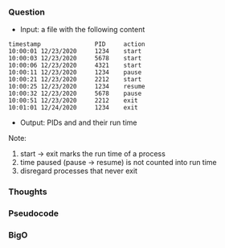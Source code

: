 ### Question
- Input: a file with the following content
```
timestamp               PID     action
10:00:01 12/23/2020     1234    start
10:00:03 12/23/2020     5678    start
10:00:06 12/23/2020     4321    start
10:00:11 12/23/2020     1234    pause
10:00:21 12/23/2020     2212    start
10:00:25 12/23/2020     1234    resume
10:00:32 12/23/2020     5678    pause
10:00:51 12/23/2020     2212    exit
10:01:01 12/24/2020     1234    exit
```
- Output: PIDs and and their run time

Note:
1) start -> exit marks the run time of a process
2) time paused (pause -> resume) is not counted into run time
3) disregard processes that never exit

### Thoughts

### Pseudocode

### BigO